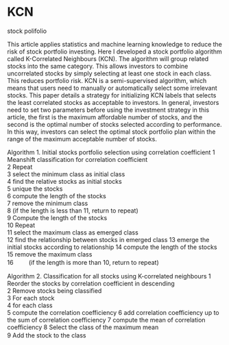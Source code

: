 # KCN
stock polifolio

This article applies statistics and machine learning knowledge to reduce the risk of stock portfolio investing. 
Here I developed a stock portfolio algorithm called K-Correlated Neighbours (KCN). 
The algorithm will group related stocks into the same category. 
This allows investors to combine uncorrelated stocks by simply selecting at least one stock in each class. 
This reduces portfolio risk. KCN is a semi-supervised algorithm, 
which means that users need to manually or automatically select some irrelevant stocks. 
This paper details a strategy for initializing KCN labels that selects the least correlated stocks as acceptable to investors. 
In general, investors need to set two parameters before using the investment strategy in this article, 
the first is the maximum affordable number of stocks, and the second is the optimal number of stocks selected according to performance. 
In this way, investors can select the optimal stock portfolio plan within the range of the maximum acceptable number of stocks.

Algorithm 1. Initial stocks portfolio selection using correlation coefficient
1	Meanshift classification for correlation coefficient	
2	Repeat					
3		select the minimum class as initial class	
4		find the relative stocks as initial stocks	
5		unique the stocks			
6		compute the length of the stocks		
7		remove the minimum class		
8		(if the length is less than 11, return to repeat)	
9	Compute the length of the stocks			
10	Repeat					
11		select the maximum class as emerged class	
12		find the relationship between stocks in emerged class
13		emerge the initial stocks according to relationship
14		compute the length of the stocks		
15		remove the maximum class		
16　	　	(if the length is more than 10, return to repeat)


Algorithm 2. Classification for all stocks using K-correlated neighbours
1	Reorder the stocks by correlation coefficient in descending			
2	Remove stocks being classified			
3	For each stock				
4		for each class			
5			compute the correlation coefficiency
6			add correlation coefficiency up to the sum of correlation coefficiency
7		compute the mean of correlation coefficiency
8	Select the class of the maximum mean		
9	Add the stock to the class	　	　	　
